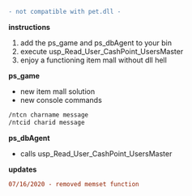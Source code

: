 ```diff
- not compatible with pet.dll -
```
**instructions**
1. add the ps_game and ps_dbAgent to your bin
2. execute usp_Read_User_CashPoint_UsersMaster
3. enjoy a functioning item mall without dll hell

**ps_game**
* new item mall solution
* new console commands
```asm
/ntcn charname message
/ntcid charid message
```

**ps_dbAgent**
* calls usp_Read_User_CashPoint_UsersMaster

**updates**
```diff
07/16/2020 - removed memset function
```

